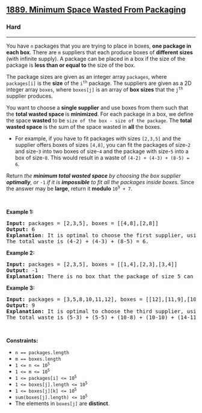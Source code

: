 <h2><a href="https://leetcode.com/problems/minimum-space-wasted-from-packaging/">1889. Minimum Space Wasted From Packaging</a></h2><h3>Hard</h3><hr><div><p>You have <code>n</code> packages that you are trying to place in boxes, <strong>one package in each box</strong>. There are <code>m</code> suppliers that each produce boxes of <strong>different sizes</strong> (with infinite supply). A package can be placed in a box if the size of the package is <strong>less than or equal to</strong> the size of the box.</p>

<p>The package sizes are given as an integer array <code>packages</code>, where <code>packages[i]</code> is the <strong>size</strong> of the <code>i<sup>th</sup></code> package. The suppliers are given as a 2D integer array <code>boxes</code>, where <code>boxes[j]</code> is an array of <strong>box sizes</strong> that the <code>j<sup>th</sup></code> supplier produces.</p>

<p>You want to choose a <strong>single supplier</strong> and use boxes from them such that the <strong>total wasted space </strong>is <strong>minimized</strong>. For each package in a box, we define the space <strong>wasted</strong> to be <code>size of the box - size of the package</code>. The <strong>total wasted space</strong> is the sum of the space wasted in <strong>all</strong> the boxes.</p>

<ul>
	<li>For example, if you have to fit packages with sizes <code>[2,3,5]</code> and the supplier offers boxes of sizes <code>[4,8]</code>, you can fit the packages of size-<code>2</code> and size-<code>3</code> into two boxes of size-<code>4</code> and the package with size-<code>5</code> into a box of size-<code>8</code>. This would result in a waste of <code>(4-2) + (4-3) + (8-5) = 6</code>.</li>
</ul>

<p>Return <em>the <strong>minimum total wasted space</strong> by choosing the box supplier <strong>optimally</strong>, or </em><code>-1</code> <i>if it is <strong>impossible</strong> to fit all the packages inside boxes. </i>Since the answer may be <strong>large</strong>, return it <strong>modulo </strong><code>10<sup>9</sup> + 7</code>.</p>

<p>&nbsp;</p>
<p><strong class="example">Example 1:</strong></p>

<pre><strong>Input:</strong> packages = [2,3,5], boxes = [[4,8],[2,8]]
<strong>Output:</strong> 6
<strong>Explanation</strong>: It is optimal to choose the first supplier, using two size-4 boxes and one size-8 box.
The total waste is (4-2) + (4-3) + (8-5) = 6.
</pre>

<p><strong class="example">Example 2:</strong></p>

<pre><strong>Input:</strong> packages = [2,3,5], boxes = [[1,4],[2,3],[3,4]]
<strong>Output:</strong> -1
<strong>Explanation:</strong> There is no box that the package of size 5 can fit in.
</pre>

<p><strong class="example">Example 3:</strong></p>

<pre><strong>Input:</strong> packages = [3,5,8,10,11,12], boxes = [[12],[11,9],[10,5,14]]
<strong>Output:</strong> 9
<strong>Explanation:</strong> It is optimal to choose the third supplier, using two size-5 boxes, two size-10 boxes, and two size-14 boxes.
The total waste is (5-3) + (5-5) + (10-8) + (10-10) + (14-11) + (14-12) = 9.
</pre>

<p>&nbsp;</p>
<p><strong>Constraints:</strong></p>

<ul>
	<li><code>n == packages.length</code></li>
	<li><code>m == boxes.length</code></li>
	<li><code>1 &lt;= n &lt;= 10<sup>5</sup></code></li>
	<li><code>1 &lt;= m &lt;= 10<sup>5</sup></code></li>
	<li><code>1 &lt;= packages[i] &lt;= 10<sup>5</sup></code></li>
	<li><code>1 &lt;= boxes[j].length &lt;= 10<sup>5</sup></code></li>
	<li><code>1 &lt;= boxes[j][k] &lt;= 10<sup>5</sup></code></li>
	<li><code>sum(boxes[j].length) &lt;= 10<sup>5</sup></code></li>
	<li>The elements in <code>boxes[j]</code> are <strong>distinct</strong>.</li>
</ul>
</div>